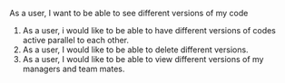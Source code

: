 As a user, I want to be able to see different versions of my code

1. As a user, i would like to be able to have different versions of codes active parallel to each other.
2. As a user, I would like to be able to delete different versions.
3. As a user, I would like to be able to view different versions of my managers and team mates.